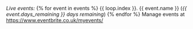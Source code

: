 *Live events:*
{% for event in events %}
{{ loop.index }}. {{ event.name }} (*{{ event.days_remaining }} days remaining*)
{% endfor %}
Manage events at https://www.eventbrite.co.uk/myevents/

